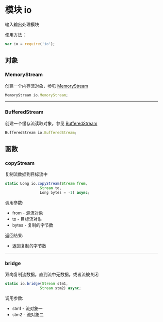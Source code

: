 # 模块 io
输入输出处理模块

使用方法：
```JavaScript
var io = require('io');
```
## 对象
        
### MemoryStream
创建一个内存流对象，参见 [MemoryStream](../../object/ifs/MemoryStream.md)
```JavaScript
MemoryStream io.MemoryStream;
```

--------------------------
### BufferedStream
创建一个缓存流读取对象，参见 [BufferedStream](../../object/ifs/BufferedStream.md)
```JavaScript
BufferedStream io.BufferedStream;
```

## 函数
        
### copyStream
复制流数据到目标流中
```JavaScript
static Long io.copyStream(Stream from,
                Stream to,
                Long bytes = -1) async;
```

调用参数:
* from - 源流对象
* to - 目标流对象
* bytes - 复制的字节数

返回结果:
* 返回复制的字节数

--------------------------
### bridge
双向复制流数据，直到流中无数据，或者流被关闭
```JavaScript
static io.bridge(Stream stm1,
                Stream stm2) async;
```

调用参数:
* stm1 - 流对象一
* stm2 - 流对象二

